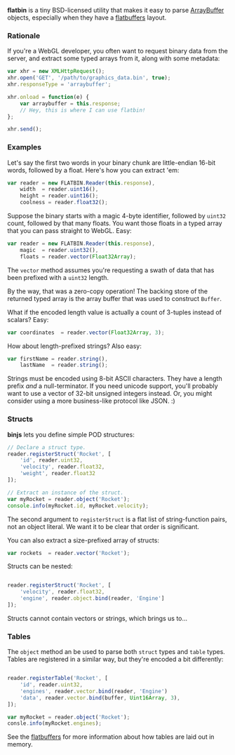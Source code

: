 **flatbin** is a tiny BSD-licensed utility that makes it easy to parse [ArrayBuffer](https://developer.mozilla.org/en-US/docs/Web/JavaScript/Reference/Global_Objects/ArrayBuffer) objects, especially when they have a [flatbuffers](https://google.github.io/flatbuffers/) layout.

### Rationale

If you're a WebGL developer, you often want to request binary data from the server, and extract some typed arrays from it, along with some metadata:

```js
var xhr = new XMLHttpRequest();
xhr.open('GET', '/path/to/graphics_data.bin', true);
xhr.responseType = 'arraybuffer';

xhr.onload = function(e) {
    var arraybuffer = this.response;
    // Hey, this is where I can use flatbin!
};

xhr.send();
```

### Examples

Let's say the first two words in your binary chunk are little-endian 16-bit words, followed by a float.  Here's how you can extract 'em:

```js
var reader = new FLATBIN.Reader(this.response),
    width  = reader.uint16(),
    height = reader.uint16();
    coolness = reader.float32();
```

Suppose the binary starts with a magic 4-byte identifier, followed by `uint32` count, followed by that many floats.  You want those floats in a typed array that you can pass straight to WebGL.  Easy:

```js
var reader = new FLATBIN.Reader(this.response),
    magic  = reader.uint32(),
    floats = reader.vector(Float32Array);
```

The `vector` method assumes you're requesting a swath of data that has been prefixed with a `uint32` length.

By the way, that was a zero-copy operation!  The backing store of the returned typed array is the array buffer that was used to construct `Buffer`.

What if the encoded length value is actually a count of 3-tuples instead of scalars?  Easy:

```js
var coordinates  = reader.vector(Float32Array, 3);
```

How about length-prefixed strings?  Also easy:

```js
var firstName = reader.string(),
    lastName  = reader.string();
```

Strings must be encoded using 8-bit ASCII characters.  They have a length prefix _and_ a null-terminator.  If you need unicode support, you'll probably want to use a vector of 32-bit unsigned integers instead.  Or, you might consider using a more business-like protocol like JSON.  :)

### Structs

**binjs** lets you define simple POD structures:

```js
// Declare a struct type.
reader.registerStruct('Rocket', [
    'id', reader.uint32,
    'velocity', reader.float32,
    'weight', reader.float32
]);

// Extract an instance of the struct.
var myRocket = reader.object('Rocket');
console.info(myRocket.id, myRocket.velocity);

```

The second argument to `registerStruct` is a flat list of string-function pairs, not an object literal.  We want it to be clear that order is significant.

You can also extract a size-prefixed array of structs:

```js
var rockets  = reader.vector('Rocket');
```

Structs can be nested:

```js

reader.registerStruct('Rocket', [
    'velocity', reader.float32,
    'engine', reader.object.bind(reader, 'Engine']
]);

```

Structs cannot contain vectors or strings, which brings us to...

### Tables

The `object` method an be used to parse both `struct` types and `table` types.  Tables are registered in a similar way, but they're encoded a bit differently:

```js

reader.registerTable('Rocket', [
    'id', reader.uint32,
    'engines', reader.vector.bind(reader, 'Engine')
    'data', reader.vector.bind(buffer, Uint16Array, 3),
]);

var myRocket = reader.object('Rocket');
consle.info(myRocket.engines);

```

See the [flatbuffers](https://google.github.io/flatbuffers/) for more information about how tables are laid out in memory.
